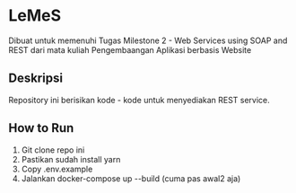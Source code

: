 # LeMeS
Dibuat untuk memenuhi Tugas Milestone 2 - Web Services using SOAP and REST dari mata kuliah Pengembaangan Aplikasi berbasis Website 

## Deskripsi
Repository ini berisikan kode - kode untuk menyediakan REST service.


## How to Run 
1. Git clone repo ini 
2. Pastikan sudah install yarn
3. Copy .env.example
4. Jalankan docker-compose up --build (cuma pas awal2 aja)